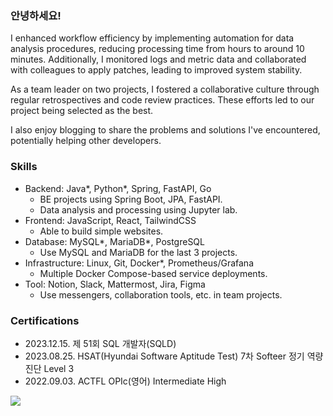 ### 안녕하세요!

I enhanced workflow efficiency by implementing automation for data analysis procedures, reducing processing time from hours to around 10 minutes. Additionally, I monitored logs and metric data and collaborated with colleagues to apply patches, leading to improved system stability. 

As a team leader on two projects, I fostered a collaborative culture through regular retrospectives and code review practices. These efforts led to our project being selected as the best. 

I also enjoy blogging to share the problems and solutions I've encountered, potentially helping other developers.

### Skills

- Backend: Java*, Python*, Spring, FastAPI, Go
  - BE projects using Spring Boot, JPA, FastAPI.
  - Data analysis and processing using Jupyter lab.
- Frontend: JavaScript, React, TailwindCSS
  - Able to build simple websites.
- Database: MySQL*, MariaDB*, PostgreSQL
  - Use MySQL and MariaDB for the last 3 projects.
- Infrastructure: Linux, Git, Docker*, Prometheus/Grafana
  - Multiple Docker Compose-based service deployments.
- Tool: Notion, Slack, Mattermost, Jira, Figma
  - Use messengers, collaboration tools, etc. in team projects.

### Certifications

- 2023.12.15. 제 51회 SQL 개발자(SQLD)
- 2023.08.25. HSAT(Hyundai Software Aptitude Test) 7차 Softeer 정기 역량 진단 Level 3
- 2022.09.03. ACTFL OPIc(영어) Intermediate High

![](http://github-profile-summary-cards.vercel.app/api/cards/profile-details?username=cheesecat47)


<!-- [![Hits](https://hits.seeyoufarm.com/api/count/incr/badge.svg?url=https%3A%2F%2Fgithub.com%2Fcheesecat47&count_bg=%2379C83D&title_bg=%23555555&icon=&icon_color=%23E7E7E7&title=hits&edge_flat=false)](https://hits.seeyoufarm.com) -->

<!-- [![GitHub Streak](https://streak-stats.demolab.com?user=cheesecat47&theme=transparent&date_format=%5BY.%5Dn.j&mode=weekly)](https://git.io/streak-stats) -->

<!-- <a href="https://github.com/anuraghazra/github-readme-stats"><img height=200 align="center" src="https://github-readme-stats.vercel.app/api?username=cheesecat47&count_private=true&show_icons=true&theme=transparent" /></a> -->
<!-- <a href="https://github.com/anuraghazra/convoychat"><img height=200 align="center" src="https://github-readme-stats.vercel.app/api/top-langs?username=cheesecat47&count_private=true&show_icons=true&theme=transparent&layout=compact&langs_count=8&card_width=320" /></a> -->

<!-- [![Solved.ac Profile](http://mazassumnida.wtf/api/generate_badge?boj=cheesecat47)](https://solved.ac/cheesecat47) -->
